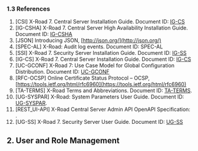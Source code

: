 ### 1.3 References

1. [CSI] X-Road 7. Central Server Installation Guide. Document ID: [IG-CS](ig-cs_x-road_6_central_server_installation_guide.md)
2. [IG-CSHA] X-Road 7. Central Server High Availability Installation Guide. Document ID: [IG-CSHA](ig-csha_x-road_6_ha_installation_guide.md)
3. [JSON] Introducing JSON, [http://json.org/](http://json.org/)
4. [SPEC-AL] X-Road: Audit log events. Document ID: SPEC-AL
5. [SSI] X-Road 7. Security Server Installation Guide. Document ID: [IG-SS](ig-ss_x-road_v6_security_server_installation_guide.md)
6. [IG-CS] X-Road 7. Central Server Installation Guide. Document ID: [IG-CS](ig-cs_x-road_6_central_server_installation_guide.md)
7. [UC-GCONF] X-Road 7: Use Case Model for Global Configuration Distribution. Document ID: [UC-GCONF](../UseCases/uc-gconf_x-road_use_case_model_for_global_configuration_distribution_1.4_Y-883-8.md)
8. [RFC-OCSP] Online Certificate Status Protocol – OCSP, [https://tools.ietf.org/html/rfc6960](https://tools.ietf.org/html/rfc6960)
9. \[TA-TERMS\] X-Road Terms and Abbreviations. Document ID: [TA-TERMS](../terms_x-road_docs.md).
10. \[UG-SYSPAR\] X-Road: System Parameters User Guide. Document ID: [UG-SYSPAR](../Manuals/ug-syspar_x-road_v6_system_parameters.md).
11. \[REST_UI-API\] X-Road Central Server Admin API OpenAPI Specification: .
12. [UG-SS] X-Road 7. Security Server User Guide. Document ID: [UG-SS](ug-ss_x-road_6_security_server_user_guide.md)

## 2. User and Role Management